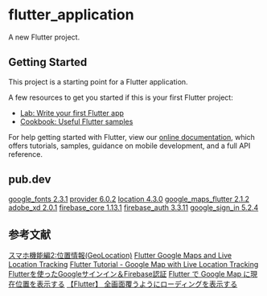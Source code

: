 # flutter_application

A new Flutter project.

## Getting Started

This project is a starting point for a Flutter application.

A few resources to get you started if this is your first Flutter project:

- [Lab: Write your first Flutter app](https://flutter.dev/docs/get-started/codelab)
- [Cookbook: Useful Flutter samples](https://flutter.dev/docs/cookbook)

For help getting started with Flutter, view our
[online documentation](https://flutter.dev/docs), which offers tutorials,
samples, guidance on mobile development, and a full API reference.

## pub.dev
[google_fonts 2.3.1](https://pub.dev/packages/google_fonts)
[provider 6.0.2](https://pub.dev/packages/provider)
[location 4.3.0](https://pub.dev/packages/location)
[google_maps_flutter 2.1.2](https://pub.dev/packages/google_maps_flutter)
[adobe_xd 2.0.1](https://pub.dev/packages/adobe_xd)
[firebase_core 1.13.1](https://pub.dev/packages/firebase_core)
[firebase_auth 3.3.11](https://pub.dev/packages/firebase_auth)
[google_sign_in 5.2.4](https://pub.dev/packages/google_sign_in)


## 参考文献
[スマホ機能編2:位置情報(GeoLocation)](https://zenn.dev/kazutxt/books/flutter_practice_introduction/viewer/smartphone_geolocation)
[Flutter Google Maps and Live Location Tracking](https://aayushbajaj505.medium.com/flutter-google-maps-and-live-location-tracking-83bb8224032c)
[Flutter Tutorial - Google Map with Live Location Tracking](https://github.com/techwithsam/google-map-flutter)
[Flutterを使ったGoogleサインイン＆Firebase認証](https://blog.codemagic.io/firebase-authentication-google-sign-in-using-flutter-jpn/)
[Flutter で Google Map に現在位置を表示する](https://qiita.com/kurararara/items/78709987460024b72b04)
[【Flutter】 全画面覆うようにローディングを表示する](https://qiita.com/bon_ninax/items/331eabfdd2cab9efca96)